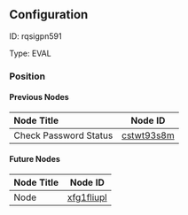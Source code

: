 # <nil>
## Configuration
ID:  rqsigpn591

Type: EVAL 








### Position

#### Previous Nodes
| Node Title | Node ID |
| :------------- | ------------ |
| Check Password Status | [cstwt93s8m](./cstwt93s8m.md) | 
 
 #### Future Nodes
| Node Title | Node ID |
| :------------- | ------------ |
| Node |[xfg1fliupl](./xfg1fliupl.md) | 